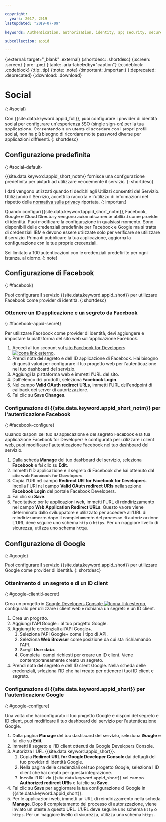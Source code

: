 ```yaml
---

copyright:
  years: 2017, 2019
lastupdated: "2019-07-09"

keywords: Authentication, authorization, identity, app security, secure, custom, proprietary, social, facebook, google, 

subcollection: appid

---
```


{:external: target="_blank" .external}
{:shortdesc: .shortdesc}
{:screen: .screen}
{:pre: .pre}
{:table: .aria-labeledby="caption"}
{:codeblock: .codeblock}
{:tip: .tip}
{:note: .note}
{:important: .important}
{:deprecated: .deprecated}
{:download: .download}

# Social
{: #social}

Con {{site.data.keyword.appid_full}}, puoi configurare i provider di identità social per configurare un'esperienza SSO (single sign-on) per la tua applicazione. Consentendo a un utente di accedere con i propri profili social, non ha più bisogno di ricordare molte password diverse per applicazioni differenti.
{: shortdesc}


## Configurazione predefinita
{: #social-default}

{{site.data.keyword.appid_short_notm}} fornisce una configurazione predefinita per aiutarti ad utilizzare velocemente il servizio.
{: shortdesc}

I dati vengono utilizzati quando ti dedichi agli Utilizzi consentiti del Servizio. Utilizzando il Servizio, accetti la raccolta e l'utilizzo di informazioni nel rispetto della [normativa sulla privacy](/docs/services/appid?topic=appid-privacy-policy) riportata.
{: important}


Quando configuri {{site.data.keyword.appid_short_notm}}, Facebook, Google e Cloud Directory vengono automaticamente abilitati come provider di identità. Puoi modificare la configurazione in qualsiasi momento. Sono disponibili delle credenziali predefinite per Facebook e Google ma si tratta di credenziali IBM e devono essere utilizzate solo per verificare se utilizzare il servizio. Prima di pubblicare la tua applicazione, aggiorna la configurazione con le tue proprie credenziali.

Sei limitato a 100 autenticazioni con le credenziali predefinite per ogni istanza, al giorno.
{: note}


## Configurazione di Facebook
{: #facebook}

Puoi configurare il servizio {{site.data.keyword.appid_short}} per utilizzare Facebook come provider di identità.
{: shortdesc}

### Ottenere un ID applicazione e un segreto da Facebook
{: #facebook-appid-secret}

Per utilizzare Facebook come provider di identità, devi aggiungere e impostare la piattaforma del sito web sull'applicazione Facebook.

1. Accedi al tuo account sul <a href="https://developers.facebook.com/docs/apps#register" target="_blank">sito Facebook for Developers <img src="../../icons/launch-glyph.svg" alt="Icona link esterno"></a>.
2. Prendi nota del segreto e dell'ID applicazione di Facebook. Hai bisogno di questi valori per configurare il tuo progetto web per l'autenticazione nel tuo dashboard del servizio.
3. Aggiungi la piattaforma web e immetti l'URL del sito.
4. Dall'elenco dei prodotti, seleziona **Facebook Login**.
5. Nel campo **Valid OAuth redirect URLs**, immetti l'URL dell'endpoint di callback del server di autorizzazione.
6. Fai clic su **Save Changes**.


### Configurazione di {{site.data.keyword.appid_short_notm}} per l'autenticazione Facebook
{: #facebook-configure}

Quando disponi del tuo ID applicazione e del segreto Facebook e la tua applicazione Facebook for Developers è configurata per utilizzare i client web, puoi modificare l'autenticazione Facebook nel tuo dashboard del servizio.

1. Dalla scheda **Manage** del tuo dashboard del servizio, seleziona **Facebook** e fai clic su **Edit**.
2. Immetti l'ID applicazione e il segreto di Facebook che hai ottenuto dal sito web Facebook for Developers.
3. Copia l'URI nel campo **Redirect URI for Facebook for Developers**. Incolla l'URI nel campo **Valid OAuth redirect URIs** nella sezione **Facebook Login** del portale Facebook Developers.
4. Fai clic su **Save**.
5. Facoltativo: per le applicazioni web, immetti l'URL di reindirizzamento nel campo **Web Application Redirect URLs**. Questo valore viene determinato dallo sviluppatore e utilizzato per accedere all'URL di reindirizzamento dopo il completamento del processo di autorizzazione. L'URL deve seguire uno schema `http` o `https`. Per un maggiore livello di sicurezza, utilizza uno schema `https`.


## Configurazione di Google
{: #google}

Puoi configurare il servizio {{site.data.keyword.appid_short}} per utilizzare Google come provider di identità.
{: shortdesc}

### Ottenimento di un segreto e di un ID client
{: #google-clientid-secret}

Crea un progetto in <a href="https://developers.google.com/" target="_blank">Google Developers Console <img src="../../icons/launch-glyph.svg" alt="Icona link esterno"></a>, configuralo per utilizzare i client web e richiama un segreto e un ID client.

1. Crea un progetto.
2. Aggiungi l'API Google+ al tuo progetto Google.
3. Aggiungi le credenziali all'API Google+.
    1. Seleziona l'API Google+ come il tipo di API.
    2. Seleziona **Web Browser** come posizione da cui stai richiamando l'API.
    3. Scegli **User data**.
    4. Completa i campi richiesti per creare un ID client. Viene contemporaneamente creato un segreto.
4. Prendi nota del segreto e dell'ID client Google. Nella scheda delle credenziali, seleziona l'ID che hai creato per ottenere i tuoi ID client e segreto.

### Configurazione di {{site.data.keyword.appid_short}} per l'autenticazione Google
{: #google-configure}

Una volta che hai configurato il tuo progetto Google e disponi del segreto e ID client, puoi modificare il tuo dashboard del servizio per l'autenticazione Google.

1. Dalla pagina **Manage** del tuo dashboard del servizio, seleziona **Google** e fai clic su **Edit**.
2. Immetti il segreto e l'ID client ottenuti da Google Developers Console.
3. Autorizza l'URL {{site.data.keyword.appid_short}}.
    1. Copia **Redirect URL for Google Developer Console** dai dettagli del tuo provider di identità Google.
    2. Nella pagina delle credenziali del tuo progetto Google, seleziona l'ID client che hai creato per questa integrazione.
    3. Incolla l'URL da {{site.data.keyword.appid_short}} nel campo **Authorized redirect URIs** e fai clic su **Save**.
4. Fai clic su **Save** per aggiornare la tua configurazione di Google in {{site.data.keyword.appid_short}}.
5. Per le applicazioni web, immetti un URL di reindirizzamento nella scheda **Manage**. Dopo il completamento del processo di autorizzazione, viene inviato un utente a questo URL. L'URL deve seguire uno schema `http` o `https`. Per un maggiore livello di sicurezza, utilizza uno schema `https`.






